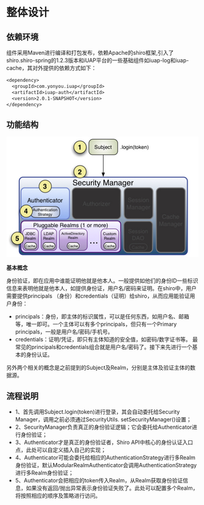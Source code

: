 # 整体设计 #

## 依赖环境 ##

组件采用Maven进行编译和打包发布，依赖Apache的shiro框架,引入了shiro.shiro-spring的1.2.3版本和iUAP平台的一些基础组件如iuap-log和iuap-cache，其对外提供的依赖方式如下：

	<dependency>
	  <groupId>com.yonyou.iuap</groupId>
	  <artifactId>iuap-auth</artifactId>
	  <version>2.0.1-SNAPSHOT</version>
	</dependency>

## 功能结构 ##

<img src="/images/shiro_auth.jpg"/>

**基本概念**

身份验证，即在应用中谁能证明他就是他本人。一般提供如他们的身份ID一些标识信息来表明他就是他本人，如提供身份证，用户名/密码来证明。在shiro中，用户需要提供principals （身份）和credentials（证明）给shiro，从而应用能验证用户身份：

- principals：身份，即主体的标识属性，可以是任何东西，如用户名、邮箱等，唯一即可。一个主体可以有多个principals，但只有一个Primary principals，一般是用户名/密码/手机号。
- credentials：证明/凭证，即只有主体知道的安全值，如密码/数字证书等。
最常见的principals和credentials组合就是用户名/密码了。接下来先进行一个基本的身份认证。
 
另外两个相关的概念是之前提到的Subject及Realm，分别是主体及验证主体的数据源。

## 流程说明 ##

- 1、首先调用Subject.login(token)进行登录，其会自动委托给Security Manager，调用之前必须通过SecurityUtils. setSecurityManager()设置；
- 2、SecurityManager负责真正的身份验证逻辑；它会委托给Authenticator进行身份验证；
- 3、Authenticator才是真正的身份验证者，Shiro API中核心的身份认证入口点，此处可以自定义插入自己的实现；
- 4、Authenticator可能会委托给相应的AuthenticationStrategy进行多Realm身份验证，默认ModularRealmAuthenticator会调用AuthenticationStrategy进行多Realm身份验证；
- 5、Authenticator会把相应的token传入Realm，从Realm获取身份验证信息，如果没有返回/抛出异常表示身份验证失败了。此处可以配置多个Realm，将按照相应的顺序及策略进行访问。